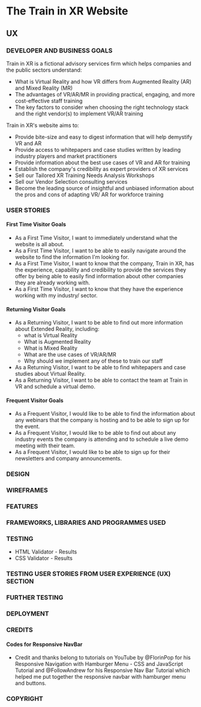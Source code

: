 # The Train in XR Website

## UX

### DEVELOPER AND BUSINESS GOALS
Train in XR is a fictional advisory services firm which helps companies and the public sectors understand:
* What is Virtual Reality and how VR differs from Augmented Reality (AR) and Mixed Reality (MR)
* The advantages of VR/AR/MR in providing practical, engaging, and more cost-effective staff training
* The key factors to consider when choosing the right technology stack and the right vendor(s) to implement VR/AR training

Train in XR's website aims to:
* Provide bite-size and easy to digest information that will help demystify VR and AR
* Provide access to whitepapers and case studies written by leading industry players and market practitioners
* Provide information about the best use cases of VR and AR for training
* Establish the company's credibility as expert providers of XR services 
* Sell our Tailored XR Training Needs Analysis Workshops
* Sell our Vendor Selection consulting services
* Become the leading source of insightful and unbiased information about the pros and cons of adapting VR/ AR for workforce training 

### USER STORIES
#### First Time Visitor Goals
* As a First Time Visitor, I want to immediately understand what the website is all about.
* As a First Time Visitor, I want to be able to easily navigate around the website to find the information I'm looking for.
* As a First Time Visitor, I want to know that the company, Train in XR, has the experience, capability and credibility to provide the services they offer by being able to easily find information about other companies they are already working with.
* As a First Time Visitor, I want to know that they have the experience working with my industry/ sector.

#### Returning Visitor Goals
* As a Returning Visitor, I want to be able to find out more information about Extended Reality, including: 
    - what is Virtual Reality
    - What is Augmented Reality
    - What is Mixed Reality
    - What are the use cases of VR/AR/MR 
    - Why should we implement any of these to train our staff
* As a Returning Visitor, I want to be able to find whitepapers and case studies about Virtual Reality.
* As a Returning Visitor, I want to be able to contact the team at Train in VR and schedule a virtual demo.

#### Frequent Visitor Goals
* As a Frequent Visitor, I would like to be able to find the information about any webinars that the company is hosting and to be able to sign up for the event.
* As a Frequent Visitor, I would like to be able to find out about any industry events the company is attending and to schedule a live demo meeting with their team.
* As a Frequent Visitor, I would like to be able to sign up for their newsletters and company announcements.

### DESIGN

### WIREFRAMES

### FEATURES

### FRAMEWORKS, LIBRARIES AND PROGRAMMES USED

### TESTING
* HTML Validator - Results
* CSS Validator - Results

### TESTING USER STORIES FROM USER EXPERIENCE (UX) SECTION

### FURTHER TESTING

### DEPLOYMENT

### CREDITS
#### Codes for Responsive NavBar
* Credit and thanks belong to tutorials on YouTube by @FlorinPop for his Responsive Navigation with Hamburger Menu - CSS and JavaScript Tutorial and @FollowAndrew for his Responsive Nav Bar Tutorial which helped me put together the responsive navbar with hamburger menu and buttons.

### COPYRIGHT
